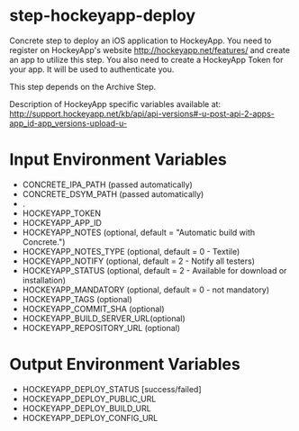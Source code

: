 step-hockeyapp-deploy
=====================

Concrete step to deploy an iOS application to HockeyApp. You need to register on HockeyApp's website http://hockeyapp.net/features/ and create an app to utilize this step. You also need to create a HockeyApp Token for your app. It will be used to authenticate you.

This step depends on the Archive Step.

Description of HockeyApp specific variables available at: http://support.hockeyapp.net/kb/api/api-versions#-u-post-api-2-apps-app_id-app_versions-upload-u-

# Input Environment Variables 
- CONCRETE_IPA_PATH			(passed automatically)
- CONCRETE_DSYM_PATH		(passed automatically)
- .
- HOCKEYAPP_TOKEN
- HOCKEYAPP_APP_ID
- HOCKEYAPP_NOTES			(optional, default = "Automatic build with Concrete.")
- HOCKEYAPP_NOTES_TYPE		(optional, default = 0 - Textile)
- HOCKEYAPP_NOTIFY			(optional, default = 2 - Notify all testers)
- HOCKEYAPP_STATUS			(optional, default = 2 - Available for download or installation)
- HOCKEYAPP_MANDATORY		(optional, default = 0 - not mandatory)
- HOCKEYAPP_TAGS			(optional)
- HOCKEYAPP_COMMIT_SHA		(optional)
- HOCKEYAPP_BUILD_SERVER_URL(optional)
- HOCKEYAPP_REPOSITORY_URL	(optional)

# Output Environment Variables
- HOCKEYAPP_DEPLOY_STATUS	[success/failed]
- HOCKEYAPP_DEPLOY_PUBLIC_URL
- HOCKEYAPP_DEPLOY_BUILD_URL
- HOCKEYAPP_DEPLOY_CONFIG_URL
